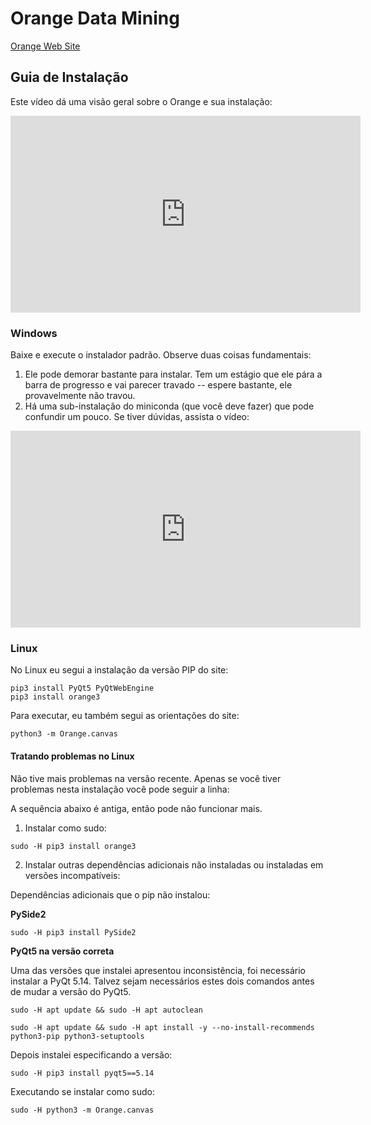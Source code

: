 # Orange Data Mining

[Orange Web Site](https://orangedatamining.com/)

## Guia de Instalação

Este vídeo dá uma visão geral sobre o Orange e sua instalação:

<iframe width="560" height="315" src="https://www.youtube.com/embed/MY7oIiLt71Y?si=nRzupaK34RZVSMkc" title="YouTube video player" frameborder="0" allow="accelerometer; autoplay; clipboard-write; encrypted-media; gyroscope; picture-in-picture; web-share" allowfullscreen></iframe>

### Windows

Baixe e execute o instalador padrão. Observe duas coisas fundamentais:
1. Ele pode demorar bastante para instalar. Tem um estágio que ele pára a barra de progresso e vai parecer travado -- espere bastante, ele provavelmente não travou.
2. Há uma sub-instalação do miniconda (que você deve fazer) que pode confundir um pouco. Se tiver dúvidas, assista o vídeo:

<iframe width="560" height="315" src="https://www.youtube.com/embed/24uz-Qidu_s" title="YouTube video player" frameborder="0" allow="accelerometer; autoplay; clipboard-write; encrypted-media; gyroscope; picture-in-picture; web-share" allowfullscreen></iframe>

### Linux

No Linux eu segui a instalação da versão PIP do site:

~~~
pip3 install PyQt5 PyQtWebEngine
pip3 install orange3
~~~

Para executar, eu também segui as orientações do site:

~~~
python3 -m Orange.canvas
~~~

#### Tratando problemas no Linux

Não tive mais problemas na versão recente. Apenas se você tiver problemas nesta instalação você pode seguir a linha:

A sequência abaixo é antiga, então pode não funcionar mais.

1. Instalar como sudo:

~~~
sudo -H pip3 install orange3
~~~

2. Instalar outras dependências adicionais não instaladas ou instaladas em versões incompatíveis:

Dependências adicionais que o pip não instalou:

**PySide2**

~~~
sudo -H pip3 install PySide2
~~~

**PyQt5 na versão correta**

Uma das versões que instalei apresentou inconsistência, foi necessário instalar a PyQt 5.14. Talvez sejam necessários estes dois comandos antes de mudar a versão do PyQt5.

~~~
sudo -H apt update && sudo -H apt autoclean

sudo -H apt update && sudo -H apt install -y --no-install-recommends python3-pip python3-setuptools
~~~

Depois instalei especificando a versão:

~~~
sudo -H pip3 install pyqt5==5.14
~~~

Executando se instalar como sudo:
~~~
sudo -H python3 -m Orange.canvas
~~~
